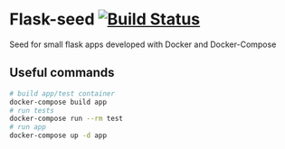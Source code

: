# Flask-seed [![Build Status](https://travis-ci.org/BAM-X/Flask-seed.svg?branch=master)](https://travis-ci.org/BAM-X/Flask-seed)
Seed for small flask apps developed with Docker and Docker-Compose

## Useful commands
``` bash
# build app/test container
docker-compose build app
# run tests
docker-compose run --rm test
# run app
docker-compose up -d app
```
